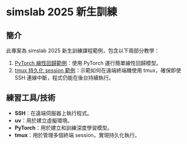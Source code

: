 # simslab 2025 新生訓練

## 簡介

此專案為 simslab 2025 新生訓練課程範例，包含以下兩部分教學：

1. [PyTorch 線性回歸範例](./torch_demo/)：使用 PyTorch 運行簡單線性回歸模型。
2. [tmux 持久化 session 範例](./tmux_demo/)：示範如何在遠端終端機使用 tmux，確保即使 SSH 連線中斷，程式仍能在後台持續執行。

## 練習工具/技術

- **SSH**：在遠端伺服器上執行程式。
- **uv**：用於建立虛擬環境。
- **PyTorch**：用於建立和訓練深度學習模型。
- **tmux**：用於管理多個終端 session，實現持久化執行。
